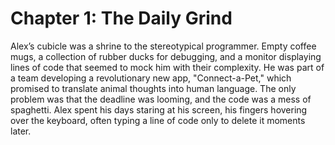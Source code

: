 # Chapter 1: The Daily Grind

Alex’s cubicle was a shrine to the stereotypical programmer. Empty coffee mugs, a collection of rubber ducks for debugging, and a monitor displaying lines of code that seemed to mock him with their complexity. He was part of a team developing a revolutionary new app, "Connect-a-Pet," which promised to translate animal thoughts into human language. The only problem was that the deadline was looming, and the code was a mess of spaghetti. Alex spent his days staring at his screen, his fingers hovering over the keyboard, often typing a line of code only to delete it moments later.
